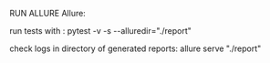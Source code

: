 RUN ALLURE Allure:

run tests with : 
pytest -v -s --alluredir="./report"

check logs in directory of generated reports: 
allure serve "./report"